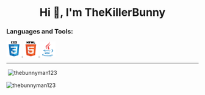 <h1 align="center">Hi 👋, I'm TheKillerBunny</h1>

<h3 align="left">Languages and Tools:</h3>
<p align="left"> <a href="https://www.w3schools.com/css/" target="_blank" rel="noreferrer"> <img src="https://raw.githubusercontent.com/devicons/devicon/master/icons/css3/css3-original-wordmark.svg" alt="css3" width="40" height="40"/> </a> <a href="https://www.w3.org/html/" target="_blank" rel="noreferrer"> <img src="https://raw.githubusercontent.com/devicons/devicon/master/icons/html5/html5-original-wordmark.svg" alt="html5" width="40" height="40"/> </a> <a href="https://www.java.com" target="_blank" rel="noreferrer"> <img src="https://raw.githubusercontent.com/devicons/devicon/master/icons/java/java-original.svg" alt="java" width="40" height="40"/> </a> </p>

---

<p>&nbsp;<img align="center" src="https://github-readme-stats.vercel.app/api?username=thebunnyman123&show_icons=true&locale=en" alt="thebunnyman123" /></p>

<p><img align="center" src="https://github-readme-streak-stats.herokuapp.com/?user=thebunnyman123&" alt="thebunnyman123" /></p>
